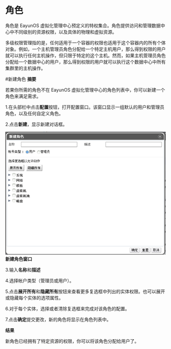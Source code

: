 # 角色
角色是  EayunOS 虚拟化管理中心预定义的特权集合。角色提供访问和管理数据中心中不同级别的资源权限，以及具体的物理和虚拟资源。

多级权限管理指的是，任何适用于一个容器的权限也适用于这个容器内的所有个体对象。例如，一个主机管理员角色分配给一个特定主机用户，那么得到权限的用户就可以执行任何主机操作，但只限于特定的这个主机。然而，如果主机管理员角色分配给一个数据中心的用户，那么得到权限的用户就可以执行这个数据中心中所有集群里的主机操作。

#新建角色
**摘要**

若果你所需的角色不在 EayunOS 虚拟化管理中心的角色列表中，你可以新建一个角色来满足需求。

1.在头部栏中点击**配置**按钮，打开配置窗口。该窗口显示一组默认的用户和管理员角色，以及任何自定义角色。

2.点击**新建**，显示新建对话框。

![新建角色窗口](../images/New-Role.png)</br>
**新建角色窗口**

3.输入**名称**和**描述**

4.选择帐户类型（管理员或用户）。

5.点击**展开所有**和**隐藏所有**按钮来查看更多复选框中列出的实体权限。也可以展开或隐藏每个实体的选项属性。

6.对于每个实体，选择或者清除复选框来完成对该角色的配置。

7.点击**确定**提交更改，新的角色将显示在角色列表中。

**结果**

新角色已经拥有了特定资源的权限，你可以将该角色分配给用户了。
